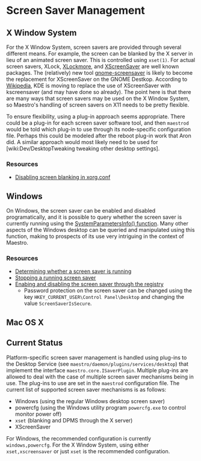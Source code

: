 # Screen Saver Management #

## X Window System ##

For the X Window System, screen savers are provided through several different means. For example, the screen can be blanked by the X server in lieu of an animated screen saver. This is controlled using `xset(1)`. For actual screen savers, XLock, [XLockmore](http://www.tux.org/~bagleyd/xlockmore.html), and [XScreenSaver](http://www.jwz.org/xscreensaver/) are well known packages. The (relatively) new tool [gnome-screensaver](http://live.gnome.org/GnomeScreensaver/) is likely to become the replacement for XScreenSaver on the GNOME Destkop. According to [Wikipedia](http://en.wikipedia.org/wiki/XScreenSaver), KDE is moving to replace the use of XScreenSaver with kscreensaver (and may have done so already). The point here is that there are many ways that screen savers may be used on the X Window System, so Maestro's handling of screen savers on X11 needs to be pretty flexible.

To ensure flexibility, using a plug-in approach seems appropriate. There could be a plug-in for each screen saver software tool, and then `maestrod` would be told which plug-in to use through its node-specific configuration file. Perhaps this could be modeled after the reboot plug-in work that Aron did. A similar approach would most likely need to be used for [wiki:Dev/DesktopTweaking tweaking other desktop settings].

### Resources ###

  * [Disabling screen blanking in xorg.conf](http://www.doctort.org/adam/nerd-notes/disabling-screen-blanking-in-xorg.html)

## Windows ##

On Windows, the screen saver can be enabled and disabled programatically, and it is possible to query whether the screen saver is currently running using the [SystemParametersInfo() function](http://msdn.microsoft.com/library/default.asp?url=/library/en-us/sysinfo/base/systemparametersinfo.asp). Many other aspects of the Windows desktop can be queried and manipulated using this function, making to prospects of its use very intriguing in the context of Maestro.

### Resources ###

  * [Determining whether a screen saver is running](http://support.microsoft.com/kb/q150785/)
  * [Stopping a running screen saver](http://support.microsoft.com/kb/140723/EN-US/)
  * [Enabing and disabling the screen saver through the registry](http://articles.techrepublic.com.com/5100-10877_11-5572452.html)
    * Password protection on the screen saver can be changed using the key `HKEY_CURRENT_USER\Control Panel\Desktop` and changing the value `ScreenSaverIsSecure`.

## Mac OS X ##

## Current Status ##

Platform-specific screen saver management is handled using plug-ins to the Desktop Service (see `maestro/daemon/plugins/services/desktop`) that implement the interface `maestro.core.ISaverPlugin`. Multiple plug-ins are allowed to deal with the case of multiple screen saver mechanisms being in use. The plug-ins to use are set in the `maestrod` configuration file. The current list of supported screen saver mechanisms is as follows:

  * Windows (using the regular Windows desktop screen saver)
  * powercfg (using the Windows utility program `powercfg.exe` to control monitor power off)
  * `xset` (blanking and DPMS through the X server)
  * XScreenSaver

For Windows, the recommended configuration is currently `windows,powercfg`. For the X Window System, using either `xset,xscreensaver` or just `xset` is the recommended configuration.